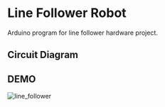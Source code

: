 # Line Follower Robot
Arduino program for line follower hardware project.

## Circuit Diagram

## DEMO
![line_follower](line_follower.gif)

